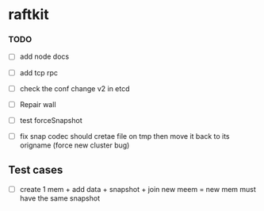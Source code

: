 # raftkit

### TODO 
- [ ] add node docs 
- [ ] add tcp rpc 
- [ ] check the conf change v2 in etcd
- [ ] Repair wall 
- [ ] test forceSnapshot
- [ ] fix snap codec should cretae file on tmp then move it back to its origname (force new cluster bug)


## Test cases 
- [ ] create 1 mem + add data + snapshot + join new meem = new mem must have the same snapshot



